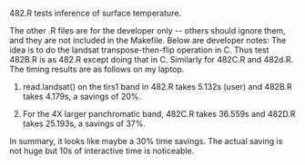 482.R tests inference of surface temperature.

The other .R files are for the developer only -- others should ignore them, and
they are not included in the Makefile.  Below are developer notes: The idea is
to do the landsat transpose-then-flip operation in C.  Thus test 482B.R is as
482.R except doing that in C.  Similarly for 482C.R and 482d.R.  The timing
results are as follows on my laptop.

1. read.landsat() on the tirs1 band in 482.R takes 5.132s (user) and 482B.R
   takes 4.179s, a savings of 20%.  

2. For the 4X larger panchromatic band, 482C.R takes 36.559s and 482D.R takes
   25.193s, a savings of 37%.

In summary, it looks like maybe a 30% time savings.  The actual saving is not
huge but 10s of interactive time is noticeable.
